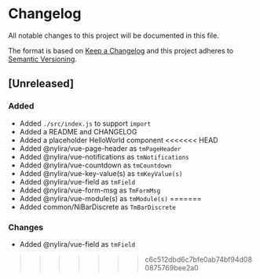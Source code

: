 # Changelog

All notable changes to this project will be documented in this file.

The format is based on [Keep a Changelog](http://keepachangelog.com/en/1.0.0/)
and this project adheres to [Semantic Versioning](http://semver.org/spec/v2.0.0.html).

## [Unreleased]

### Added

- Added `./src/index.js` to support `import`
- Added a README and CHANGELOG
- Added a placeholder HelloWorld component
<<<<<<< HEAD
- Added @nylira/vue-page-header as `tmPageHeader`
- Added @nylira/vue-notifications as `tmNotifications`
- Added @nylira/vue-countdown as `tmCountdown`
- Added @nylira/vue-key-value(s) as `tmKeyValue(s)`
- Added @nylira/vue-field as `tmField`
- Added @nylira/vue-form-msg as `TmFormMsg`
- Added @nylira/vue-module(s) as `tmModule(s)`
=======
- Added common/NiBarDiscrete as `TmBarDiscrete`

### Changes

- Added @nylira/vue-field as `tmField`
>>>>>>> c6c512dbd6c7bfe0ab74bf94d080875769bee2a0
